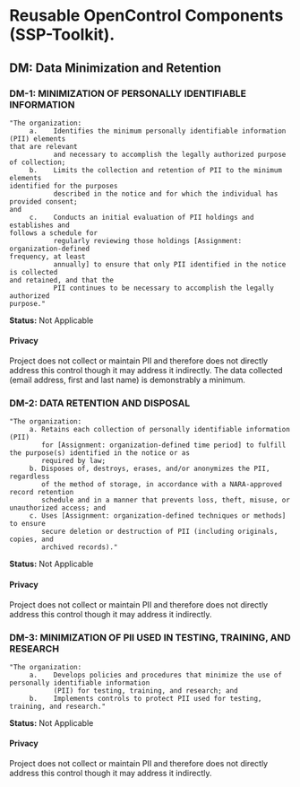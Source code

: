 # Reusable OpenControl Components (SSP-Toolkit).

## DM: Data Minimization and Retention
### DM-1: MINIMIZATION OF PERSONALLY IDENTIFIABLE INFORMATION
```text
"The organization:
     a.    Identifies the minimum personally identifiable information (PII) elements
that are relevant
           and necessary to accomplish the legally authorized purpose of collection;
     b.    Limits the collection and retention of PII to the minimum elements
identified for the purposes
           described in the notice and for which the individual has provided consent;
and
     c.    Conducts an initial evaluation of PII holdings and establishes and
follows a schedule for
           regularly reviewing those holdings [Assignment: organization-defined
frequency, at least
           annually] to ensure that only PII identified in the notice is collected
and retained, and that the
           PII continues to be necessary to accomplish the legally authorized
purpose."
```
**Status:** Not Applicable

#### Privacy

Project does not collect or maintain PII and therefore does not directly address this control though it may address it indirectly. The data collected (email address, first and last name) is demonstrably a minimum.


### DM-2: DATA RETENTION AND DISPOSAL
```text
"The organization:
     a. Retains each collection of personally identifiable information (PII)
        for [Assignment: organization-defined time period] to fulfill the purpose(s) identified in the notice or as
        required by law;
     b. Disposes of, destroys, erases, and/or anonymizes the PII, regardless
        of the method of storage, in accordance with a NARA-approved record retention
        schedule and in a manner that prevents loss, theft, misuse, or unauthorized access; and
     c. Uses [Assignment: organization-defined techniques or methods] to ensure
        secure deletion or destruction of PII (including originals, copies, and
        archived records)."
```
**Status:** Not Applicable

#### Privacy

Project does not collect or maintain PII and therefore does not directly address this control though it may address it indirectly.


### DM-3: MINIMIZATION OF PII USED IN TESTING, TRAINING, AND RESEARCH
```text
"The organization:
     a.    Develops policies and procedures that minimize the use of personally identifiable information
           (PII) for testing, training, and research; and
     b.    Implements controls to protect PII used for testing, training, and research."
```
**Status:** Not Applicable

#### Privacy

Project does not collect or maintain PII and therefore does not directly address this control though it may address it indirectly.
